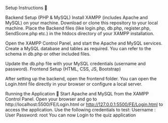Setup Instructions 🚀


Backend Setup (PHP & MySQL)
Install XAMPP (includes Apache and MySQL) on your machine.
Download or clone this repository to your local machine.
Place the Backend files (like login.php, db.php, register.php, SendScore.php etc.) in the htdocs directory of your XAMPP installation.


Open the XAMPP Control Panel, and start the Apache and MySQL services.
Create a MySQL database and tables as required. You can refer to the schema in db.php or other included files.

Update the db.php file with your MySQL credentials (username and password).
Frontend Setup (HTML, CSS, JS, Bootstrap)

After setting up the backend, open the frontend folder.
You can open the Login.html file directly in your browser or configure a local server.

Running the Application 🔧
Start Apache and MySQL from the XAMPP Control Panel.
Open your browser and go to http://localhost:5500/FE/Login.html or http://127.0.0.1:5500/FE/Login.html to access the application.
Use the following credentials to test:
Username : User
Password: root
You can now Login to the quiz application
